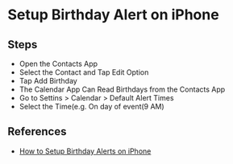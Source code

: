 # Setup Birthday Alert on iPhone

## Steps
* Open the Contacts App
* Select the Contact and Tap Edit Option
* Tap Add Birthday
* The Calendar App Can Read Birthdays from the Contacts App
* Go to Settins > Calendar > Default Alert Times
* Select the Time(e.g. On day of event(9 AM)

## References
* [How to Setup Birthday Alerts on iPhone](https://www.techbout.com/setup-birthday-alerts-on-iphone-38821/)
